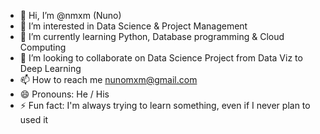 - 👋 Hi, I’m @nmxm (Nuno)
- 👀 I’m interested in Data Science & Project Management
- 🌱 I’m currently learning Python, Database programming & Cloud Computing
- 💞️ I’m looking to collaborate on Data Science Project from Data Viz to Deep Learning
- 📫 How to reach me nunomxm@gmail.com
- 😄 Pronouns: He / His
- ⚡ Fun fact: I'm always trying to learn something, even if I never plan to used it

<!---
nmxm/nmxm is a ✨ special ✨ repository because its `README.md` (this file) appears on your GitHub profile.
You can click the Preview link to take a look at your changes.
--->
